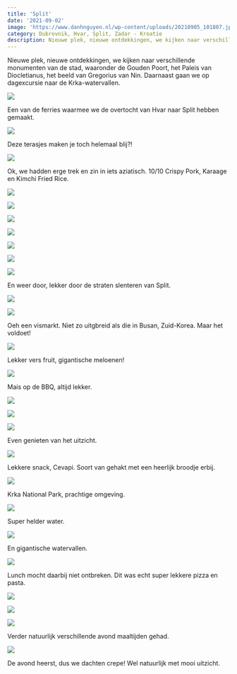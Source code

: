 ```yaml
---
title: 'Split'
date: '2021-09-02'
image: 'https://www.danhnguyen.nl/wp-content/uploads/20210905_101807.jpg'
category: Dubrovnik, Hvar, Split, Zadar - Kroatie
description: Nieuwe plek, nieuwe ontdekkingen, we kijken naar verschillende monumenten van de stad, waaronder de Gouden Poort, het Paleis van Diocletianus, het beeld van Gregorius van Nin. Daarnaast gaan we op dagexcursie naar de Krka-watervallen.
---
```


Nieuwe plek, nieuwe ontdekkingen, we kijken naar verschillende monumenten van de stad, waaronder de Gouden Poort, het Paleis van Diocletianus, het beeld van Gregorius van Nin. Daarnaast gaan we op dagexcursie naar de Krka-watervallen.

![](https://www.danhnguyen.nl/wp-content/uploads/20210902_113721.jpg)

Een van de ferries waarmee we de overtocht van Hvar naar Split hebben gemaakt.

![](https://www.danhnguyen.nl/wp-content/uploads/20210902_121658.jpg)

Deze terasjes maken je toch helemaal blij?!

![](https://www.danhnguyen.nl/wp-content/uploads/20210902_122801.jpg)

Ok, we hadden erge trek en zin in iets aziatisch. 10/10 Crispy Pork, Karaage en Kimchi Fried Rice.

![](https://www.danhnguyen.nl/wp-content/uploads/20210902_183850.jpg)

![](https://www.danhnguyen.nl/wp-content/uploads/20210902_184733.jpg)

![](https://www.danhnguyen.nl/wp-content/uploads/20210903_113528.jpg)

![](https://www.danhnguyen.nl/wp-content/uploads/20210903_135044.jpg)

![](https://www.danhnguyen.nl/wp-content/uploads/20210903_190926.jpg)

![](https://www.danhnguyen.nl/wp-content/uploads/IMG_0824.jpg)

![](https://www.danhnguyen.nl/wp-content/uploads/IMG_1063.jpg)

En weer door, lekker door de straten slenteren van Split.

![](https://www.danhnguyen.nl/wp-content/uploads/20210904_081213.jpg)

![](https://www.danhnguyen.nl/wp-content/uploads/20210904_081221.jpg)

Oeh een vismarkt. Niet zo uitgbreid als die in Busan, Zuid-Korea. Maar het voldoet!

![](https://www.danhnguyen.nl/wp-content/uploads/IMG_0888.jpg)

Lekker vers fruit, gigantische meloenen!

![](https://www.danhnguyen.nl/wp-content/uploads/IMG_0862.jpg)

Mais op de BBQ, altijd lekker.

![](https://www.danhnguyen.nl/wp-content/uploads/20210904_102535.jpg)

![](https://www.danhnguyen.nl/wp-content/uploads/20210904_102337.jpg)

![](https://www.danhnguyen.nl/wp-content/uploads/20210904_110220.jpg)

Even genieten van het uitzicht.

![](https://www.danhnguyen.nl/wp-content/uploads/20210904_121029.jpg)

Lekkere snack, Cevapi. Soort van gehakt met een heerlijk broodje erbij.

![](https://www.danhnguyen.nl/wp-content/uploads/20210905_101807.jpg)

Krka National Park, prachtige omgeving.

![](https://www.danhnguyen.nl/wp-content/uploads/20210905_101540.jpg)

Super helder water.

![](https://www.danhnguyen.nl/wp-content/uploads/20210905_113328.jpg)

En gigantische watervallen.

![](https://www.danhnguyen.nl/wp-content/uploads/20210905_140648.jpg)

Lunch mocht daarbij niet ontbreken. Dit was echt super lekkere pizza en pasta.

![](https://www.danhnguyen.nl/wp-content/uploads/20210903_131110.jpg)

![](https://www.danhnguyen.nl/wp-content/uploads/20210904_172206.jpg)

![](https://www.danhnguyen.nl/wp-content/uploads/20210905_185931.jpg)

Verder natuurlijk verschillende avond maaltijden gehad.

![](https://www.danhnguyen.nl/wp-content/uploads/20210902_190910.jpg)

De avond heerst, dus we dachten crepe! Wel natuurlijk met mooi uitzicht.
